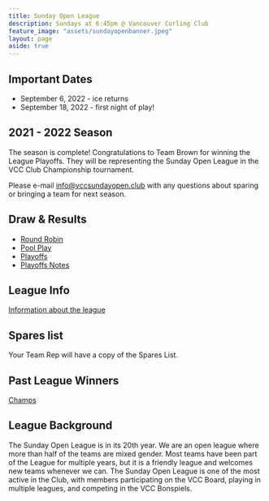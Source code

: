 ```yaml
---
title: Sunday Open League
description: Sundays at 6:45pm @ Vancouver Curling Club
feature_image: "assets/sundayopenbanner.jpeg"
layout: page
aside: true
---
```


## Important Dates
* September 6, 2022 - ice returns
* September 18, 2022 - first night of play!

## 2021 - 2022 Season
The season is complete! Congratulations to Team Brown for winning the League Playoffs. They will be representing the Sunday Open League in the VCC Club Championship tournament.

Please e-mail [info@vccsundayopen.club](mailto:info@vccsundayopen.club) with any questions about sparing or bringing a team for next season.

## Draw & Results
* [Round Robin](assets/SundayOpenRR.pdf)
* [Pool Play](assets/SundayOpenPOOLS.pdf)
* [Playoffs](assets/SundayOpenPLAYOFF.pdf)
* [Playoffs Notes](assets/SundayOpenPlayoffNotes.pdf)

## League Info
[Information about the league](leagueinfo.html)

## Spares list
Your Team Rep will have a copy of the Spares List.

## Past League Winners
[Champs](pastchamps.html)

## League Background
The Sunday Open League is in its 20th year. We are an open league where more than half of the teams are mixed gender. Most teams have been part of the League for multiple years, but it is a friendly league and welcomes new teams whenever we can. The Sunday Open League is one of the most active in the Club, with members participating on the VCC Board, playing in multiple leagues, and competing in the VCC Bonspiels.
